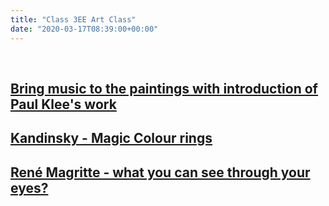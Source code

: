 ```yaml
---
title: "Class 3EE Art Class"
date: "2020-03-17T08:39:00+00:00"
---
```


&nbsp;

## [Bring music to the paintings with introduction of Paul Klee's work](/home_school_art_session1/)

## [Kandinsky - Magic Colour rings](/home_school_art_session2/)

## [René Magritte - what you can see through your eyes?](/home_school_art_session3/)

<br/>
<br/>


 